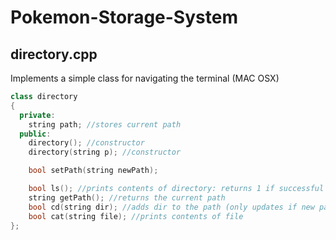 # Pokemon-Storage-System

## directory.cpp
Implements a simple class for navigating the terminal (MAC OSX)

```cpp
class directory
{
  private:
    string path; //stores current path
  public:
    directory(); //constructor
    directory(string p); //constructor

    bool setPath(string newPath);

    bool ls(); //prints contents of directory: returns 1 if successful
    string getPath(); //returns the current path
    bool cd(string dir); //adds dir to the path (only updates if new path is valid)
    bool cat(string file); //prints contents of file
};
```
